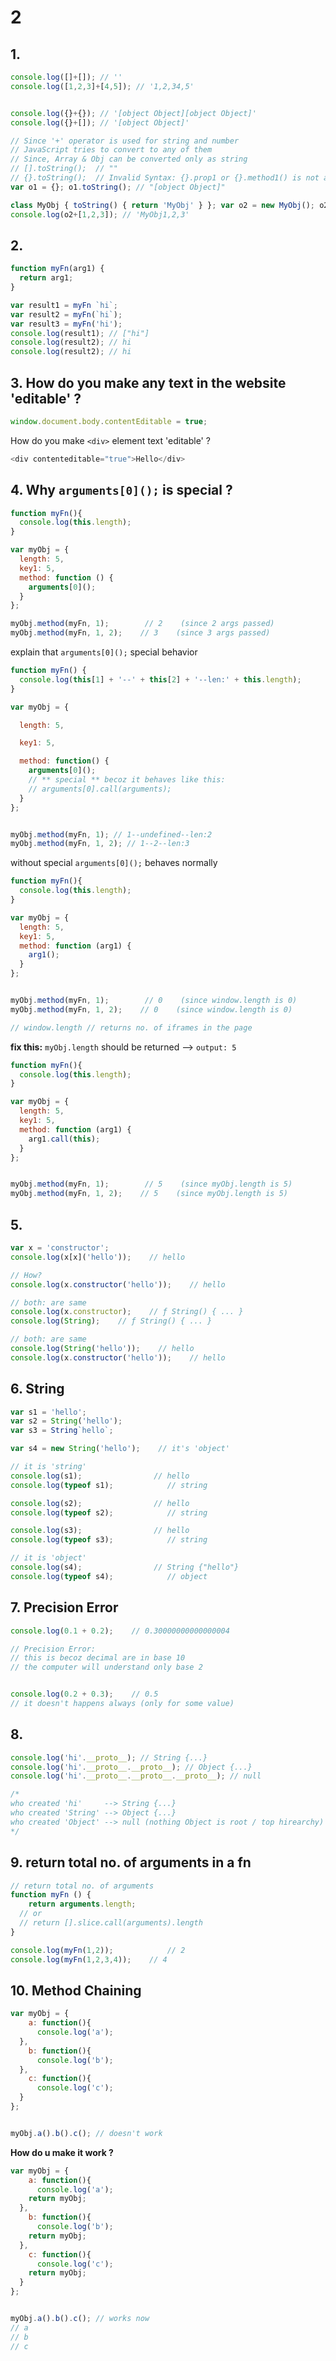 # 2

## 1.

```javascript
console.log([]+[]); // ''
console.log([1,2,3]+[4,5]); // '1,2,34,5'


console.log({}+{}); // '[object Object][object Object]'
console.log({}+[]); // '[object Object]'

// Since '+' operator is used for string and number
// JavaScript tries to convert to any of them
// Since, Array & Obj can be converted only as string
// [].toString();  // ""
// {}.toString();  // Invalid Syntax: {}.prop1 or {}.method1() is not allowed
var o1 = {}; o1.toString(); // "[object Object]"

class MyObj { toString() { return 'MyObj' } }; var o2 = new MyObj(); o2.toString(); //'MyObj'
console.log(o2+[1,2,3]); // 'MyObj1,2,3'
```

## 2.

```javascript
function myFn(arg1) {
  return arg1;
}

var result1 = myFn `hi`;
var result2 = myFn(`hi`);
var result3 = myFn('hi');
console.log(result1); // ["hi"]
console.log(result2); // hi
console.log(result2); // hi
```

## 3. How do you make any text in the website 'editable' ?

```javascript
window.document.body.contentEditable = true;
```

How do you make `<div>` element text 'editable' ?

```javascript
<div contenteditable="true">Hello</div>
```

## 4. Why `arguments[0]();`  is special ?

```javascript
function myFn(){
  console.log(this.length);
}

var myObj = {
  length: 5,
  key1: 5,
  method: function () {
    arguments[0]();
  }
};

myObj.method(myFn, 1);        // 2    (since 2 args passed)
myObj.method(myFn, 1, 2);    // 3    (since 3 args passed)
```

explain that `arguments[0]();` special behavior

```javascript
function myFn() {
  console.log(this[1] + '--' + this[2] + '--len:' + this.length);
}

var myObj = {

  length: 5,

  key1: 5,

  method: function() {
    arguments[0]();    
    // ** special ** becoz it behaves like this:
    // arguments[0].call(arguments);
  }
};


myObj.method(myFn, 1); // 1--undefined--len:2
myObj.method(myFn, 1, 2); // 1--2--len:3
```

without special `arguments[0]();` behaves normally

```javascript
function myFn(){
  console.log(this.length);
}

var myObj = {
  length: 5,
  key1: 5,
  method: function (arg1) {
    arg1();
  }
};


myObj.method(myFn, 1);        // 0    (since window.length is 0)
myObj.method(myFn, 1, 2);    // 0    (since window.length is 0)

// window.length // returns no. of iframes in the page
```

**fix this:** `myObj.length` should be returned --&gt; `output: 5`

```javascript
function myFn(){
  console.log(this.length);
}

var myObj = {
  length: 5,
  key1: 5,
  method: function (arg1) {
    arg1.call(this);
  }
};


myObj.method(myFn, 1);        // 5    (since myObj.length is 5)
myObj.method(myFn, 1, 2);    // 5    (since myObj.length is 5)
```

## 5.

```javascript
var x = 'constructor';
console.log(x[x]('hello'));    // hello

// How?
console.log(x.constructor('hello'));    // hello

// both: are same
console.log(x.constructor);    // ƒ String() { ... }
console.log(String);    // ƒ String() { ... }

// both: are same
console.log(String('hello'));    // hello
console.log(x.constructor('hello'));    // hello
```

## 6. String

```javascript
var s1 = 'hello';
var s2 = String('hello');
var s3 = String`hello`;

var s4 = new String('hello');    // it's 'object'

// it is 'string'
console.log(s1);                // hello
console.log(typeof s1);            // string

console.log(s2);                // hello
console.log(typeof s2);            // string

console.log(s3);                // hello
console.log(typeof s3);            // string

// it is 'object'
console.log(s4);                // String {"hello"}
console.log(typeof s4);            // object
```

## 7. Precision Error

```javascript
console.log(0.1 + 0.2);    // 0.30000000000000004

// Precision Error:
// this is becoz decimal are in base 10
// the computer will understand only base 2


console.log(0.2 + 0.3);    // 0.5
// it doesn't happens always (only for some value)
```

## 8.

```javascript
console.log('hi'.__proto__); // String {...}
console.log('hi'.__proto__.__proto__); // Object {...}
console.log('hi'.__proto__.__proto__.__proto__); // null

/*
who created 'hi'     --> String {...}
who created 'String' --> Object {...}
who created 'Object' --> null (nothing Object is root / top hirearchy) 
*/
```

## 9. return total no. of arguments in a fn

```javascript
// return total no. of arguments
function myFn () {
    return arguments.length;
  // or
  // return [].slice.call(arguments).length
}

console.log(myFn(1,2));            // 2
console.log(myFn(1,2,3,4));    // 4
```

## 10. Method Chaining

```javascript
var myObj = {
    a: function(){
      console.log('a');
  },
    b: function(){
      console.log('b');
  },
    c: function(){
      console.log('c');
  }
};


myObj.a().b().c(); // doesn't work
```

**How do u make it work ?**

```javascript
var myObj = {
    a: function(){
      console.log('a');
    return myObj;
  },
    b: function(){
      console.log('b');
    return myObj;
  },
    c: function(){
      console.log('c');
    return myObj;
  }
};


myObj.a().b().c(); // works now
// a
// b
// c
```

